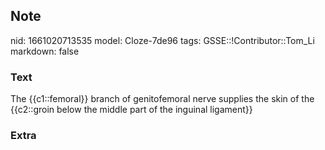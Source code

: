 ## Note
nid: 1661020713535
model: Cloze-7de96
tags: GSSE::!Contributor::Tom_Li
markdown: false

### Text
<div>
  The {{c1::femoral}} branch of genitofemoral nerve supplies the
  skin of the {{c2::groin below the middle part of the inguinal
  ligament}}
</div>

### Extra

